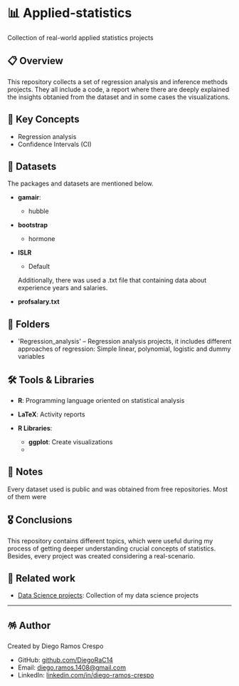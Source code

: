 # 📊 Applied-statistics
Collection of real-world applied statistics projects

## 📋 Overview

This repository collects a set of regression analysis and inference methods projects. They all include a code, a report where there are deeply explained
the insights obtanied from the dataset and in some cases the visualizations.

## 🧠 Key Concepts

- Regression analysis
- Confidence Intervals (CI)


## 📖 Datasets

The packages and datasets are mentioned below.

- **gamair**:
    - hubble
- **bootstrap**
    - hormone
- **ISLR**
    - Default
  
  Additionally, there was used a .txt file that containing data about experience years and salaries.
- **profsalary.txt**

## 📂 Folders

- 'Regression_analysis' – Regression analysis projects, it includes different approaches of regression: Simple linear, polynomial, logistic and dummy variables


## 🛠️ Tools & Libraries

- **R**: Programming language oriented on statistical analysis
- **LaTeX**: Activity reports

- **R Libraries**:
    - **ggplot**: Create visualizations
    - 
## 📌 Notes

Every dataset used is public and was obtained from free repositories. Most of them were 

## 🎖️ Conclusions

This repository contains different topics, which were useful during my process of getting deeper understanding crucial concepts of statistics. Besides, every project was created considering a real-scenario. 

## 📎 Related work

- [Data Science projects](https://github.com/DiegoRaC14/Data-science-projects): Collection of my data science projects
---
## 🪅 Author

Created by Diego Ramos Crespo
- GitHub: [github.com/DiegoRaC14](https://github.com/DiegoRaC14)  
- Email: diego.ramos.1408@gmail.com
- LinkedIn: [linkedin.com/in/diego-ramos-crespo](https://www.linkedin.com/in/diego-ramos-crespo)
